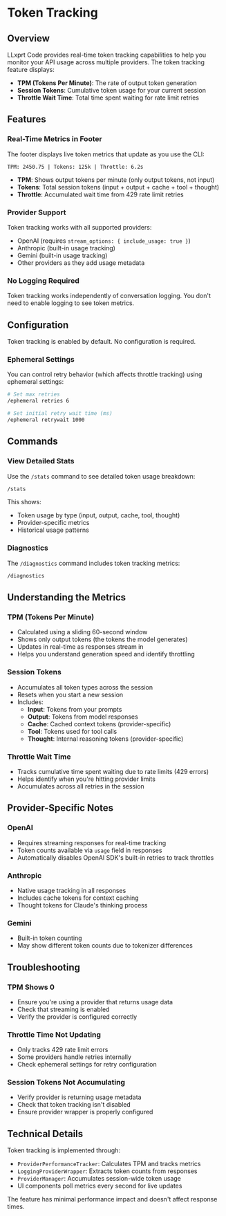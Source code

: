 # Token Tracking

## Overview

LLxprt Code provides real-time token tracking capabilities to help you monitor your API usage across multiple providers. The token tracking feature displays:

- **TPM (Tokens Per Minute)**: The rate of output token generation
- **Session Tokens**: Cumulative token usage for your current session
- **Throttle Wait Time**: Total time spent waiting for rate limit retries

## Features

### Real-Time Metrics in Footer

The footer displays live token metrics that update as you use the CLI:

```
TPM: 2450.75 | Tokens: 125k | Throttle: 6.2s
```

- **TPM**: Shows output tokens per minute (only output tokens, not input)
- **Tokens**: Total session tokens (input + output + cache + tool + thought)
- **Throttle**: Accumulated wait time from 429 rate limit retries

### Provider Support

Token tracking works with all supported providers:

- OpenAI (requires `stream_options: { include_usage: true }`)
- Anthropic (built-in usage tracking)
- Gemini (built-in usage tracking)
- Other providers as they add usage metadata

### No Logging Required

Token tracking works independently of conversation logging. You don't need to enable logging to see token metrics.

## Configuration

Token tracking is enabled by default. No configuration is required.

### Ephemeral Settings

You can control retry behavior (which affects throttle tracking) using ephemeral settings:

```bash
# Set max retries
/ephemeral retries 6

# Set initial retry wait time (ms)
/ephemeral retrywait 1000
```

## Commands

### View Detailed Stats

Use the `/stats` command to see detailed token usage breakdown:

```bash
/stats
```

This shows:

- Token usage by type (input, output, cache, tool, thought)
- Provider-specific metrics
- Historical usage patterns

### Diagnostics

The `/diagnostics` command includes token tracking metrics:

```bash
/diagnostics
```

## Understanding the Metrics

### TPM (Tokens Per Minute)

- Calculated using a sliding 60-second window
- Shows only output tokens (the tokens the model generates)
- Updates in real-time as responses stream in
- Helps you understand generation speed and identify throttling

### Session Tokens

- Accumulates all token types across the session
- Resets when you start a new session
- Includes:
  - **Input**: Tokens from your prompts
  - **Output**: Tokens from model responses
  - **Cache**: Cached context tokens (provider-specific)
  - **Tool**: Tokens used for tool calls
  - **Thought**: Internal reasoning tokens (provider-specific)

### Throttle Wait Time

- Tracks cumulative time spent waiting due to rate limits (429 errors)
- Helps identify when you're hitting provider limits
- Accumulates across all retries in the session

## Provider-Specific Notes

### OpenAI

- Requires streaming responses for real-time tracking
- Token counts available via `usage` field in responses
- Automatically disables OpenAI SDK's built-in retries to track throttles

### Anthropic

- Native usage tracking in all responses
- Includes cache tokens for context caching
- Thought tokens for Claude's thinking process

### Gemini

- Built-in token counting
- May show different token counts due to tokenizer differences

## Troubleshooting

### TPM Shows 0

- Ensure you're using a provider that returns usage data
- Check that streaming is enabled
- Verify the provider is configured correctly

### Throttle Time Not Updating

- Only tracks 429 rate limit errors
- Some providers handle retries internally
- Check ephemeral settings for retry configuration

### Session Tokens Not Accumulating

- Verify provider is returning usage metadata
- Check that token tracking isn't disabled
- Ensure provider wrapper is properly configured

## Technical Details

Token tracking is implemented through:

- `ProviderPerformanceTracker`: Calculates TPM and tracks metrics
- `LoggingProviderWrapper`: Extracts token counts from responses
- `ProviderManager`: Accumulates session-wide token usage
- UI components poll metrics every second for live updates

The feature has minimal performance impact and doesn't affect response times.
